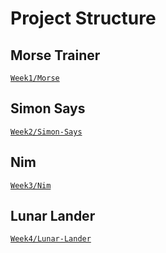 # Project Structure

## Morse Trainer

[`Week1/Morse`](https://gitlab.com/kdg-ti/infrastructure1.2/2021-2022/Peter-Buschenreiter/-/tree/main/Week1/Morse)

## Simon Says

[`Week2/Simon-Says`](https://gitlab.com/kdg-ti/infrastructure1.2/2021-2022/Peter-Buschenreiter/-/tree/main/Week2/Simon-Says)

## Nim

[`Week3/Nim`](https://gitlab.com/kdg-ti/infrastructure1.2/2021-2022/Peter-Buschenreiter/-/tree/main/Week3/Nim)

## Lunar Lander

[`Week4/Lunar-Lander`](https://gitlab.com/kdg-ti/infrastructure1.2/2021-2022/Peter-Buschenreiter/-/tree/main/Week4/Lunar-Lander)
